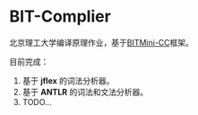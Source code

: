 # BIT-Complier

北京理工大学编译原理作业，基于[BITMini-CC](https://github.com/jiweixing/BIT-MiniCC)框架。

目前完成：
1. 基于 **jflex** 的词法分析器。
2. 基于 **ANTLR** 的词法和文法分析器。
3. TODO...
